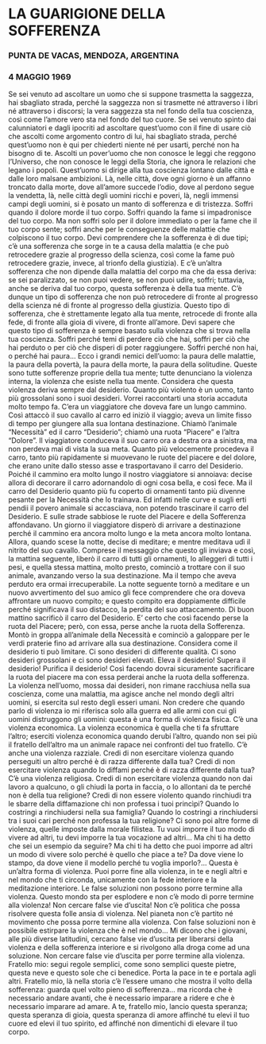 # LA GUARIGIONE DELLA SOFFERENZA

### PUNTA DE VACAS, MENDOZA, ARGENTINA
### 4 MAGGIO 1969


Se sei venuto ad ascoltare un uomo che si suppone trasmetta la saggezza, hai sbagliato strada, perché la saggezza non si trasmette né attraverso i libri né attraverso i discorsi; la vera saggezza sta nel fondo della tua coscienza, così come l’amore vero sta nel fondo del tuo cuore.
Se sei venuto spinto dai calunniatori e dagli ipocriti ad ascoltare quest’uomo con il fine di usare ciò che ascolti come argomento contro di lui, hai sbagliato strada, perché quest’uomo non è qui per chiederti niente né per usarti, perché non ha bisogno di te.
Ascolti un pover’uomo che non conosce le leggi che reggono l’Universo, che non conosce le leggi della Storia, che ignora le relazioni che legano i popoli. Quest’uomo si dirige alla tua coscienza lontano dalle città e dalle loro malsane ambizioni. Là, nelle città, dove ogni giorno è un affanno troncato dalla morte, dove all’amore succede l’odio, dove al perdono segue la vendetta, là, nelle città degli uomini ricchi e poveri, là, negli immensi campi degli uomini, si è posato un manto di sofferenza e di tristezza.
Soffri quando il dolore morde il tuo corpo. Soffri quando la fame si impadronisce del tuo corpo. Ma non soffri solo per il dolore immediato o per la fame che il tuo corpo sente; soffri anche per le conseguenze delle malattie che colpiscono il tuo corpo.
Devi comprendere che la sofferenza è di due tipi; c’è una sofferenza  che sorge in te a causa della malattia (e che può retrocedere grazie al progresso della scienza, così come la fame può retrocedere grazie, invece, al trionfo della giustizia). E c’è un’altra sofferenza che non dipende dalla malattia del corpo ma che da essa deriva: se sei paralizzato, se non puoi vedere, se non puoi udire, soffri;  tuttavia, anche se deriva dal tuo corpo, questa sofferenza è della tua mente.
C’è dunque un tipo di sofferenza che non può retrocedere di fronte al progresso della scienza né di fronte al progresso della giustizia. Questo tipo di sofferenza, che è strettamente legato alla tua mente, retrocede di fronte alla fede, di fronte alla gioia di vivere, di fronte all’amore. Devi sapere che questo tipo di sofferenza è sempre basato sulla violenza che si trova nella tua coscienza. Soffri perché temi di perdere ciò che hai, soffri per ciò che hai perduto o per ciò che disperi di poter raggiungere. Soffri perché non hai, o perché hai paura... Ecco i grandi nemici dell’uomo: la paura delle malattie, la paura della povertà, la paura della morte, la paura della solitudine. Queste sono tutte sofferenze proprie della tua mente; tutte denunciano la violenza interna, la violenza che esiste nella tua mente. Considera che questa violenza deriva sempre dal desiderio. Quanto più violento è un uomo, tanto più grossolani sono i suoi desideri.
Vorrei raccontarti una storia accaduta molto tempo fa.
C’era un viaggiatore che doveva fare un lungo cammino. Così attaccò il suo cavallo al carro ed iniziò il viaggio; aveva un limite fisso di tempo per giungere alla sua lontana destinazione. Chiamò l’animale “Necessità” ed il carro “Desiderio”; chiamò una ruota “Piacere” e l’altra “Dolore”. Il viaggiatore conduceva il suo carro ora a destra ora a sinistra, ma non perdeva mai di vista la sua meta. Quanto più velocemente procedeva il carro, tanto più rapidamente si muovevano le ruote del piacere e del dolore, che erano unite dallo stesso asse e trasportavano il carro del Desiderio. Poiché il cammino era molto lungo il nostro viaggiatore si annoiava: decise allora di decorare il carro adornandolo di ogni cosa bella, e così fece. Ma il carro del Desiderio quanto più fu coperto di ornamenti tanto più divenne pesante per la Necessità che lo trainava. Ed infatti nelle curve e sugli erti pendii il povero animale si accasciava, non potendo trascinare il carro del Desiderio. E sulle strade sabbiose le ruote del Piacere e della Sofferenza affondavano. Un giorno il viaggiatore disperò di arrivare a destinazione perché il cammino era ancora molto lungo e la meta ancora molto lontana. Allora, quando scese la notte, decise di meditare; e mentre meditava udì il nitrito del suo cavallo. Comprese il messaggio che questo gli inviava e così, la mattina seguente, liberò il carro di tutti gli ornamenti, lo alleggerì di tutti i pesi, e quella stessa mattina, molto presto, cominciò a trottare con il suo animale, avanzando verso la sua destinazione. Ma il tempo che aveva perduto era ormai irrecuperabile. La notte seguente tornò a meditare e un nuovo avvertimento del suo amico gli fece comprendere che ora doveva affrontare un nuovo compito; e questo compito era doppiamente difficile perché significava il suo distacco, la perdita del suo attaccamento. Di buon mattino sacrificò il carro del Desiderio. E’ certo che così facendo perse la ruota del Piacere; però, con essa, perse anche la ruota della Sofferenza. Montò in groppa all’animale della Necessità e cominciò a galoppare per le verdi praterie fino ad arrivare alla sua destinazione.
Considera come il desiderio ti può limitare. Ci sono desideri di differente qualità. Ci sono desideri grossolani e ci sono desideri elevati. Eleva il desiderio! Supera il desiderio! Purifica il desiderio! Così facendo dovrai sicuramente sacrificare la ruota del piacere ma con essa perderai anche la ruota della sofferenza.
La violenza nell’uomo, mossa dai desideri, non rimane racchiusa nella sua coscienza, come una malattia, ma agisce anche nel mondo degli altri uomini, si esercita sul resto degli esseri umani. Non credere che quando parlo di violenza io mi riferisca solo alla guerra ed alle armi con cui gli uomini distruggono gli uomini: questa è una forma di violenza fisica. C’è una violenza economica. La violenza economica è quella che ti fa sfruttare l’altro; eserciti violenza economica quando derubi l’altro, quando non sei più il fratello dell’altro ma un animale rapace nei confronti del tuo fratello. C’è anche una violenza razziale. Credi di non esercitare violenza quando perseguiti un altro perché è di razza differente dalla tua? Credi di non esercitare violenza quando lo diffami perché è di razza differente dalla tua? C’è una violenza religiosa. Credi di non esercitare violenza quando non dai lavoro a qualcuno, o gli chiudi la porta in faccia, o lo allontani da te perché non è della tua religione? Credi di non essere violento quando rinchiudi tra le sbarre della diffamazione chi non professa i tuoi princìpi? Quando lo costringi a rinchiudersi nella sua famiglia? Quando lo costringi a rinchiudersi tra i suoi cari perché non professa la tua religione? Ci sono poi altre forme di violenza, quelle imposte dalla morale filistea.
Tu vuoi imporre il tuo modo di vivere ad altri, tu devi imporre la tua vocazione ad altri... Ma chi ti ha detto che sei un esempio da seguire? Ma chi ti ha detto che puoi imporre ad altri un modo di vivere solo perché è quello che piace a te? Da dove viene lo stampo, da dove viene  il modello perché tu voglia imporlo?... Questa è un’altra forma di violenza. Puoi porre fine alla violenza, in te e negli altri e nel mondo che ti circonda, unicamente con la fede interiore e la meditazione interiore. Le false soluzioni non possono porre termine alla violenza. Questo mondo sta per esplodere e non c’è modo di porre termine alla violenza! Non cercare false vie d’uscita! Non c’è politica che possa risolvere questa folle ansia di violenza. Nel pianeta non c’è partito né movimento che possa porre termine alla violenza. Con false soluzioni non è possibile estirpare la violenza che è nel mondo... Mi dicono che i giovani, alle più diverse latitudini, cercano false vie d’uscita per liberarsi della violenza e della sofferenza interiore e si rivolgono alla droga come ad una soluzione. Non cercare false vie d’uscita per porre termine alla violenza.
Fratello mio: segui regole semplici, come sono semplici queste pietre, questa neve e questo sole che ci benedice. Porta la pace in te e portala agli altri. Fratello mio, là nella storia c’è l’essere umano che mostra il volto della sofferenza: guarda quel volto pieno di sofferenza... ma ricorda che è necessario andare avanti, che è necessario imparare a ridere e che è necessario imparare ad amare.
A te, fratello mio, lancio questa speranza; questa speranza di gioia, questa speranza di amore affinché tu elevi il tuo cuore ed elevi il tuo spirito, ed affinché non dimentichi di elevare il tuo corpo.